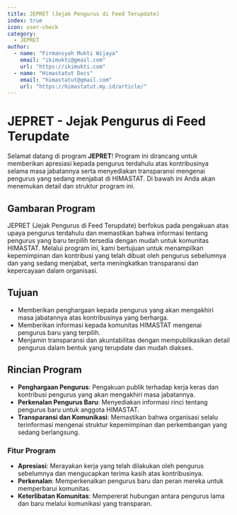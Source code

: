 ```yaml
--- 
title: JEPRET (Jejak Pengurus di Feed Terupdate)
index: true
icon: user-check
category:
  - JEPRET
author:
  - name: "Firmansyah Mukti Wijaya"
    email: "ikimukti@gmail.com"
    url: "https://ikimukti.com"
  - name: "Himastatut Docs"
    email: "himastatut@gmail.com"
    url: "https://himastatut.my.id/article/"
--- 
```


# JEPRET - Jejak Pengurus di Feed Terupdate

Selamat datang di program **JEPRET**! Program ini dirancang untuk memberikan apresiasi kepada pengurus terdahulu atas kontribusinya selama masa jabatannya serta menyediakan transparansi mengenai pengurus yang sedang menjabat di HIMASTAT. Di bawah ini Anda akan menemukan detail dan struktur program ini.

## Gambaran Program

JEPRET (Jejak Pengurus di Feed Terupdate) berfokus pada pengakuan atas upaya pengurus terdahulu dan memastikan bahwa informasi tentang pengurus yang baru terpilih tersedia dengan mudah untuk komunitas HIMASTAT. Melalui program ini, kami bertujuan untuk menampilkan kepemimpinan dan kontribusi yang telah dibuat oleh pengurus sebelumnya dan yang sedang menjabat, serta meningkatkan transparansi dan kepercayaan dalam organisasi.

## Tujuan
- Memberikan penghargaan kepada pengurus yang akan mengakhiri masa jabatannya atas kontribusinya yang berharga.
- Memberikan informasi kepada komunitas HIMASTAT mengenai pengurus baru yang terpilih.
- Menjamin transparansi dan akuntabilitas dengan mempublikasikan detail pengurus dalam bentuk yang terupdate dan mudah diakses.

## Rincian Program
- **Penghargaan Pengurus**: Pengakuan publik terhadap kerja keras dan kontribusi pengurus yang akan mengakhiri masa jabatannya.
- **Perkenalan Pengurus Baru**: Menyediakan informasi rinci tentang pengurus baru untuk anggota HIMASTAT.
- **Transparansi dan Komunikasi**: Memastikan bahwa organisasi selalu terinformasi mengenai struktur kepemimpinan dan perkembangan yang sedang berlangsung.

### Fitur Program
- **Apresiasi**: Merayakan kerja yang telah dilakukan oleh pengurus sebelumnya dan mengucapkan terima kasih atas kontribusinya.
- **Perkenalan**: Memperkenalkan pengurus baru dan peran mereka untuk memperbarui komunitas.
- **Keterlibatan Komunitas**: Mempererat hubungan antara pengurus lama dan baru melalui komunikasi yang transparan.

<Catalog />
